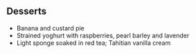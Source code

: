 ## Desserts

- Banana and custard pie
- Strained yoghurt with raspberries, pearl barley and lavender
- Light sponge soaked in red tea; Tahitian vanilla cream

